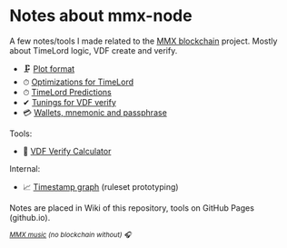 # Notes about mmx-node

A few notes/tools I made related to the [MMX blockchain](https://github.com/madMAx43v3r/mmx-node) project. Mostly about TimeLord logic, VDF create and verify.

- &#x1F5DC; [Plot format](https://github.com/voidxno/mmx-node-notes/wiki/Plot-format)
- &#x23F1; [Optimizations for TimeLord](https://github.com/voidxno/mmx-node-notes/wiki/Optimizations-for-TimeLord)
- &#x23F1; [TimeLord Predictions](https://github.com/voidxno/mmx-node-notes/wiki/TimeLord-Predictions)
- &#x2714; [Tunings for VDF verify](https://github.com/voidxno/mmx-node-notes/wiki/Tunings-for-VDF-verify)
- &#x1F4B3; [Wallets, mnemonic and passphrase](https://github.com/voidxno/mmx-node-notes/wiki/Wallets,-mnemonic-and-passphrase)

Tools:
- &#x1F522; [VDF Verify Calculator](https://voidxno.github.io/mmx-node-notes/vdf_verify_calc)

Internal:
- &#x1F4C8; [Timestamp graph](https://voidxno.github.io/mmx-node-notes/timestamp_graph) (ruleset prototyping)

Notes are placed in Wiki of this repository, tools on GitHub Pages (github.io).

_<sup>[MMX music](https://voidxno.github.io/mmx-node-notes/mmx_music) (no blockchain without) &#x1F3A7;</sup>_
